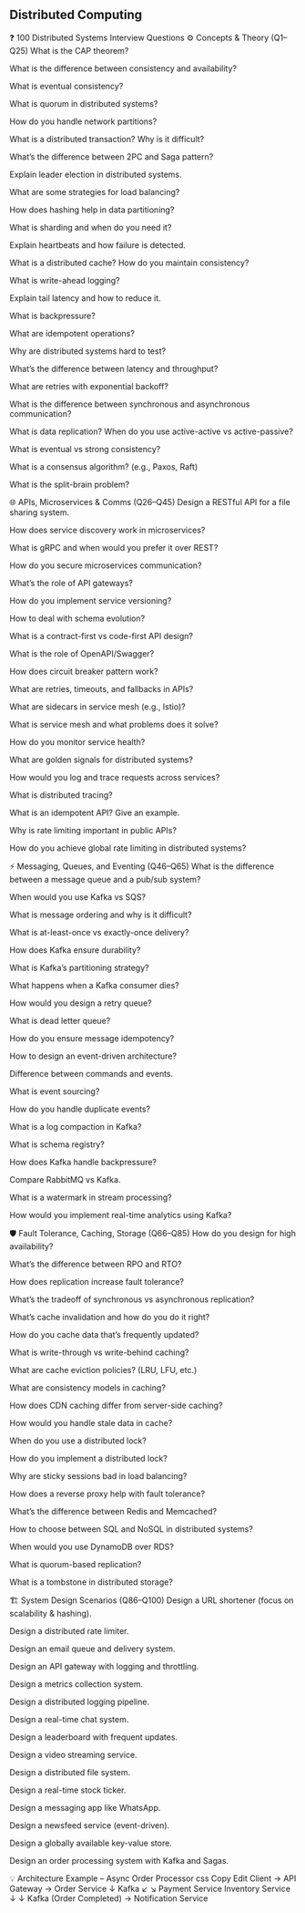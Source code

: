 ## Distributed Computing

❓ 100 Distributed Systems Interview Questions
⚙️ Concepts & Theory (Q1–Q25)
What is the CAP theorem?

What is the difference between consistency and availability?

What is eventual consistency?

What is quorum in distributed systems?

How do you handle network partitions?

What is a distributed transaction? Why is it difficult?

What’s the difference between 2PC and Saga pattern?

Explain leader election in distributed systems.

What are some strategies for load balancing?

How does hashing help in data partitioning?

What is sharding and when do you need it?

Explain heartbeats and how failure is detected.

What is a distributed cache? How do you maintain consistency?

What is write-ahead logging?

Explain tail latency and how to reduce it.

What is backpressure?

What are idempotent operations?

Why are distributed systems hard to test?

What’s the difference between latency and throughput?

What are retries with exponential backoff?

What is the difference between synchronous and asynchronous communication?

What is data replication? When do you use active-active vs active-passive?

What is eventual vs strong consistency?

What is a consensus algorithm? (e.g., Paxos, Raft)

What is the split-brain problem?

🌐 APIs, Microservices & Comms (Q26–Q45)
Design a RESTful API for a file sharing system.

How does service discovery work in microservices?

What is gRPC and when would you prefer it over REST?

How do you secure microservices communication?

What’s the role of API gateways?

How do you implement service versioning?

How to deal with schema evolution?

What is a contract-first vs code-first API design?

What is the role of OpenAPI/Swagger?

How does circuit breaker pattern work?

What are retries, timeouts, and fallbacks in APIs?

What are sidecars in service mesh (e.g., Istio)?

What is service mesh and what problems does it solve?

How do you monitor service health?

What are golden signals for distributed systems?

How would you log and trace requests across services?

What is distributed tracing?

What is an idempotent API? Give an example.

Why is rate limiting important in public APIs?

How do you achieve global rate limiting in distributed systems?

⚡ Messaging, Queues, and Eventing (Q46–Q65)
What is the difference between a message queue and a pub/sub system?

When would you use Kafka vs SQS?

What is message ordering and why is it difficult?

What is at-least-once vs exactly-once delivery?

How does Kafka ensure durability?

What is Kafka’s partitioning strategy?

What happens when a Kafka consumer dies?

How would you design a retry queue?

What is dead letter queue?

How do you ensure message idempotency?

How to design an event-driven architecture?

Difference between commands and events.

What is event sourcing?

How do you handle duplicate events?

What is a log compaction in Kafka?

What is schema registry?

How does Kafka handle backpressure?

Compare RabbitMQ vs Kafka.

What is a watermark in stream processing?

How would you implement real-time analytics using Kafka?

🛡 Fault Tolerance, Caching, Storage (Q66–Q85)
How do you design for high availability?

What’s the difference between RPO and RTO?

How does replication increase fault tolerance?

What’s the tradeoff of synchronous vs asynchronous replication?

What’s cache invalidation and how do you do it right?

How do you cache data that’s frequently updated?

What is write-through vs write-behind caching?

What are cache eviction policies? (LRU, LFU, etc.)

What are consistency models in caching?

How does CDN caching differ from server-side caching?

How would you handle stale data in cache?

When do you use a distributed lock?

How do you implement a distributed lock?

Why are sticky sessions bad in load balancing?

How does a reverse proxy help with fault tolerance?

What’s the difference between Redis and Memcached?

How to choose between SQL and NoSQL in distributed systems?

When would you use DynamoDB over RDS?

What is quorum-based replication?

What is a tombstone in distributed storage?

🏗 System Design Scenarios (Q86–Q100)
Design a URL shortener (focus on scalability & hashing).

Design a distributed rate limiter.

Design an email queue and delivery system.

Design an API gateway with logging and throttling.

Design a metrics collection system.

Design a distributed logging pipeline.

Design a real-time chat system.

Design a leaderboard with frequent updates.

Design a video streaming service.

Design a distributed file system.

Design a real-time stock ticker.

Design a messaging app like WhatsApp.

Design a newsfeed service (event-driven).

Design a globally available key-value store.

Design an order processing system with Kafka and Sagas.

💡 Architecture Example – Async Order Processor
css
Copy
Edit
Client → API Gateway → Order Service
↓
Kafka
↙ ↘
Payment Service Inventory Service
↓ ↓
Kafka (Order Completed) → Notification Service
